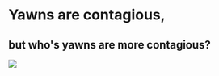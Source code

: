 # Yawns are contagious, 
## but who's yawns are more contagious?
![](https://cloud.githubusercontent.com/assets/9356287/23829745/53080788-06d0-11e7-8513-7d5d30999417.png)
